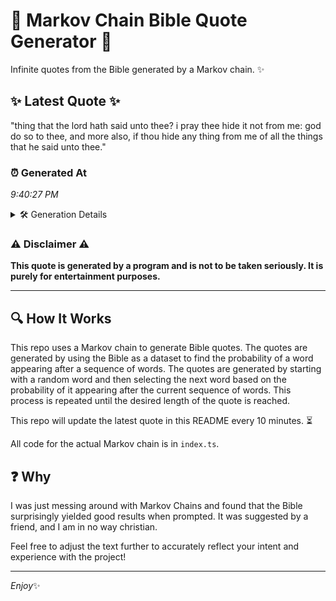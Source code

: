 # 📖 Markov Chain Bible Quote Generator 📖

Infinite quotes from the Bible generated by a Markov chain. ✨

## ✨ Latest Quote ✨
"thing that the lord hath said unto thee? i pray thee hide it not from me: god do so to thee, and more also, if thou hide any thing from me of all the things that he said unto thee."

### ⏰ Generated At
*9:40:27 PM*

<details>
    <summary>🛠️ Generation Details</summary>
    <p>
        <strong>🌱 Seed:</strong> thing<br>
        <strong>🔄 Iterations:</strong> 39<br>
        <strong>📜 Context History:</strong><br>[ thing ]: that<br>[ thing, that ]: the<br>[ thing, that, the ]: lord<br>[ thing, that, the, lord ]: hath<br>[ thing, that, the, lord, hath ]: said<br>[ thing, that, the, lord, hath, said ]: unto<br>[ that, the, lord, hath, said, unto ]: thee?<br>[ the, lord, hath, said, unto, thee? ]: i<br>[ lord, hath, said, unto, thee?, i ]: pray<br>[ hath, said, unto, thee?, i, pray ]: thee<br>[ said, unto, thee?, i, pray, thee ]: hide<br>[ unto, thee?, i, pray, thee, hide ]: it<br>[ thee?, i, pray, thee, hide, it ]: not<br>[ i, pray, thee, hide, it, not ]: from<br>[ pray, thee, hide, it, not, from ]: me:<br>[ thee, hide, it, not, from, me: ]: god<br>[ hide, it, not, from, me:, god ]: do<br>[ it, not, from, me:, god, do ]: so<br>[ not, from, me:, god, do, so ]: to<br>[ from, me:, god, do, so, to ]: thee,<br>[ me:, god, do, so, to, thee, ]: and<br>[ god, do, so, to, thee,, and ]: more<br>[ do, so, to, thee,, and, more ]: also,<br>[ so, to, thee,, and, more, also, ]: if<br>[ to, thee,, and, more, also,, if ]: thou<br>[ thee,, and, more, also,, if, thou ]: hide<br>[ and, more, also,, if, thou, hide ]: any<br>[ more, also,, if, thou, hide, any ]: thing<br>[ also,, if, thou, hide, any, thing ]: from<br>[ if, thou, hide, any, thing, from ]: me<br>[ thou, hide, any, thing, from, me ]: of<br>[ hide, any, thing, from, me, of ]: all<br>[ any, thing, from, me, of, all ]: the<br>[ thing, from, me, of, all, the ]: things<br>[ from, me, of, all, the, things ]: that<br>[ me, of, all, the, things, that ]: he<br>[ of, all, the, things, that, he ]: said<br>[ all, the, things, that, he, said ]: unto<br>[ the, things, that, he, said, unto ]: thee.<br>
    </p>
</details>

### ⚠️ Disclaimer ⚠️
**This quote is generated by a program and is not to be taken seriously. It is purely for entertainment purposes.**

---

## 🔍 How It Works

This repo uses a Markov chain to generate Bible quotes. The quotes are generated by using the Bible as a dataset to find the probability of a word appearing after a sequence of words. The quotes are generated by starting with a random word and then selecting the next word based on the probability of it appearing after the current sequence of words. This process is repeated until the desired length of the quote is reached.

This repo will update the latest quote in this README every 10 minutes. ⏳

All code for the actual Markov chain is in `index.ts`.

## ❓ Why

I was just messing around with Markov Chains and found that the Bible surprisingly yielded good results when prompted. 
It was suggested by a friend, and I am in no way christian.

Feel free to adjust the text further to accurately reflect your intent and experience with the project!

---

*Enjoy*✨
